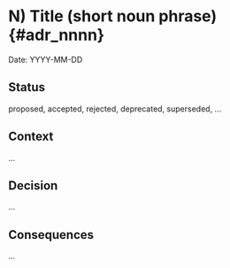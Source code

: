 # N) Title (short noun phrase) {#adr_nnnn}

Date: YYYY-MM-DD

## Status

proposed, accepted, rejected, deprecated, superseded, ...

## Context

...

## Decision

...

## Consequences

...
